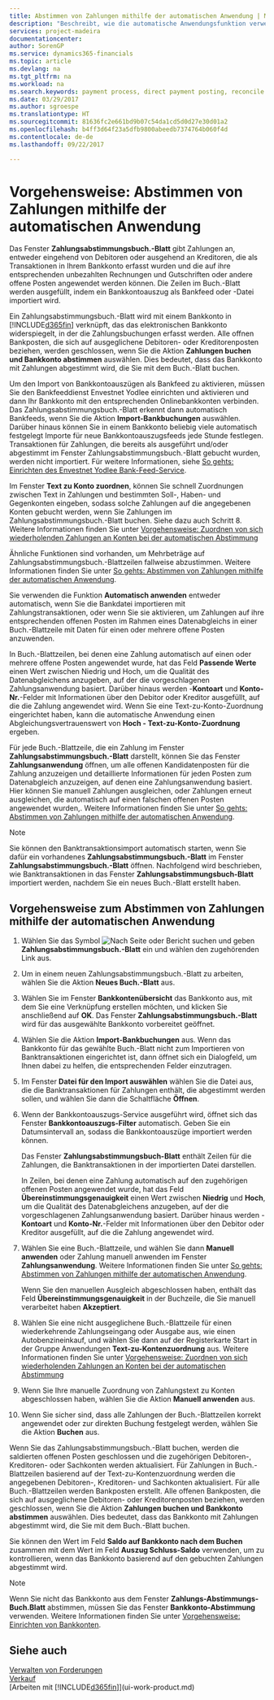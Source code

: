 ```yaml
---
title: Abstimmen von Zahlungen mithilfe der automatischen Anwendung | Microsoft Docs
description: "Beschreibt, wie die automatische Anwendungsfunktion verwendet wird, um Zahlungseingänge Zahlungen oder in ihre entsprechenden offenen Posten anwenden und Zahlungen auszugleichen."
services: project-madeira
documentationcenter: 
author: SorenGP
ms.service: dynamics365-financials
ms.topic: article
ms.devlang: na
ms.tgt_pltfrm: na
ms.workload: na
ms.search.keywords: payment process, direct payment posting, reconcile payment, expenses, cash receipts
ms.date: 03/29/2017
ms.author: sgroespe
ms.translationtype: HT
ms.sourcegitcommit: 81636fc2e661bd9b07c54da1cd5d0d27e30d01a2
ms.openlocfilehash: b4ff3d64f23a5dfb9800abeedb7374764b060f4d
ms.contentlocale: de-de
ms.lasthandoff: 09/22/2017

---
```

# <a name="how-to-reconcile-payments-using-automatic-application"></a>Vorgehensweise: Abstimmen von Zahlungen mithilfe der automatischen Anwendung
Das Fenster **Zahlungsabstimmungsbuch.-Blatt** gibt Zahlungen an, entweder eingehend von Debitoren oder ausgehend an Kreditoren, die als Transaktionen in Ihrem Bankkonto erfasst wurden und die auf ihre entsprechenden unbezahlten Rechnungen und Gutschriften oder andere offene Posten angewendet werden können. Die Zeilen im Buch.-Blatt werden ausgefüllt, indem ein Bankkontoauszug als Bankfeed oder -Datei importiert wird.

Ein Zahlungsabstimmungsbuch.-Blatt wird mit einem Bankkonto in [!INCLUDE[d365fin](includes/d365fin_md.md)] verknüpft, das das elektronischen Bankkonto widerspiegelt, in der die Zahlungsbuchungen erfasst werden. Alle offnen Bankposten, die sich auf ausgeglichene Debitoren- oder Kreditorenposten beziehen, werden geschlossen, wenn Sie die Aktion **Zahlungen buchen und Bankkonto abstimmen** auswählen. Dies bedeutet, dass das Bankkonto mit Zahlungen abgestimmt wird, die Sie mit dem Buch.-Blatt buchen.

Um den Import von Bankkontoauszügen als Bankfeed zu aktivieren, müssen Sie den Bankfeeddienst Envestnet Yodlee einrichten und aktivieren und dann Ihr Bankkonto mit den entsprechenden Onlinebankkonten verbinden. Das Zahlungsabstimmungsbuch.-Blatt erkennt dann automatisch Bankfeeds, wenn Sie die Aktion **Import-Bankbuchungen** auswählen. Darüber hinaus können Sie in einem Bankkonto beliebig viele automatisch festgelegt Importe für neue Bankkontoauszugsfeeds jede Stunde festlegen. Transaktionen für Zahlungen, die bereits als ausgeführt und/oder abgestimmt im Fenster Zahlungsabstimmungsbuch.-Blatt gebucht wurden, werden nicht importiert. Für weitere Informationen, siehe [So gehts: Einrichten des Envestnet Yodlee Bank-Feed-Service](bank-how-setup-bank-statement-service.md).

Im Fenster **Text zu Konto zuordnen**, können Sie schnell Zuordnungen zwischen Text in Zahlungen und bestimmten Soll-, Haben- und Gegenkonten eingeben, sodass solche Zahlungen auf die angegebenen Konten gebucht werden, wenn Sie Zahlungen im Zahlungsabstimmungsbuch.-Blatt buchen. Siehe dazu auch Schritt 8. Weitere Informationen finden Sie unter [Vorgehensweise: Zuordnen von sich wiederholenden Zahlungen an Konten bei der automatischen Abstimmung](receivables-how-map-text-recurring-payments-accounts-auto-reconcilliation.md)

Ähnliche Funktionen sind vorhanden, um Mehrbeträge auf Zahlungsabstimmungsbuch.-Blattzeilen fallweise abzustimmen. Weitere Informationen finden Sie unter [So gehts: Abstimmen von Zahlungen mithilfe der automatischen Anwendung](receivables-how-reconcile-payments-cannot-apply-auto.md).

Sie verwenden die Funktion **Automatisch anwenden** entweder automatisch, wenn Sie die Bankdatei importieren mit Zahlungstransaktionen, oder wenn Sie sie aktivieren, um Zahlungen auf ihre entsprechenden offenen Posten im Rahmen eines Datenabgleichs in einer Buch.-Blattzeile mit Daten für einen oder mehrere offene Posten anzuwenden.

In Buch.-Blattzeilen, bei denen eine Zahlung automatisch auf einen oder mehrere offene Posten angewendet wurde, hat das Feld **Passende Werte** einen Wert zwischen Niedrig und Hoch, um die Qualität des Datenabgleichens anzugeben, auf der die vorgeschlagenen Zahlungsanwendung basiert. Darüber hinaus werden -**Kontoart** und **Konto-Nr.**-Felder mit Informationen über den Debitor oder Kreditor ausgefüllt, auf die die Zahlung angewendet wird. Wenn Sie eine Text-zu-Konto-Zuordnung eingerichtet haben, kann die automatische Anwendung einen Abgleichungsvertrauenswert von **Hoch - Text-zu-Konto-Zuordnung** ergeben.

Für jede Buch.-Blattzeile, die ein Zahlung im Fenster **Zahlungsabstimmungsbuch.-Blatt** darstellt, können Sie das Fenster **Zahlungsanwendung** öffnen, um alle offenen Kandidatenposten für die Zahlung anzuzeigen und detaillierte Informationen für jeden Posten zum Datenabgleich anzuzeigen, auf denen eine Zahlungsanwendung basiert. Hier können Sie manuell Zahlungen ausgleichen, oder Zahlungen erneut ausgleichen, die automatisch auf einen falschen offenen Posten angewendet wurden,. Weitere Informationen finden Sie unter [So gehts: Abstimmen von Zahlungen mithilfe der automatischen Anwendung](receivables-how-review-apply-payments-auto-application.md).

> [!NOTE]  
>   Sie können den Banktransaktionsimport automatisch starten, wenn Sie dafür ein vorhandenes **Zahlungsabstimmungsbuch.-Blatt** im Fenster **Zahlungsabstimmungsbuch.-Blatt** öffnen. Nachfolgend wird beschrieben, wie Banktransaktionen in das Fenster **Zahlungsabstimmungsbuch-Blatt** importiert werden, nachdem Sie ein neues Buch.-Blatt erstellt haben.

## <a name="to-reconcile-payments-using-automatic-application"></a>Vorgehensweise zum Abstimmen von Zahlungen mithilfe der automatischen Anwendung
1. Wählen Sie das Symbol ![Nach Seite oder Bericht suchen](media/ui-search/search_small.png "Nach Seite oder Bericht suchen") und geben **Zahlungsabstimmungsbuch.-Blatt** ein und wählen den zugehörenden Link aus.
2. Um in einem neuen Zahlungsabstimmungsbuch.-Blatt zu arbeiten, wählen Sie die Aktion **Neues Buch.-Blatt** aus.
3. Wählen Sie im Fenster **Bankkontenübersicht** das Bankkonto aus, mit dem Sie eine Verknüpfung erstellen möchten, und klicken Sie anschließend auf **OK**.
   Das Fenster **Zahlungsabstimmungsbuch.-Blatt** wird für das ausgewählte Bankkonto vorbereitet geöffnet.
4. Wählen Sie die Aktion **Import-Bankbuchungen** aus.
   Wenn das Bankkonto für das gewählte Buch.-Blatt nicht zum Importieren von Banktransaktionen eingerichtet ist, dann öffnet sich ein Dialogfeld, um Ihnen dabei zu helfen, die entsprechenden Felder einzutragen.
5. Im Fenster **Datei für den Import auswählen** wählen Sie die Datei aus, die die Banktransaktionen für Zahlungen enthält, die abgestimmt werden sollen, und wählen Sie dann die Schaltfläche **Öffnen**.  
6. Wenn der Bankkontoauszugs-Service ausgeführt wird, öffnet sich das Fenster **Bankkontoauszugs-Filter** automatisch. Geben Sie ein Datumsintervall an, sodass die Bankkontoauszüge importiert werden können.

    Das Fenster **Zahlungsabstimmungsbuch-Blatt** enthält Zeilen für die Zahlungen, die Banktransaktionen in der importierten Datei darstellen.

    In Zeilen, bei denen eine Zahlung automatisch auf den zugehörigen offenen Posten angewendet wurde, hat das Feld **Übereinstimmungsgenauigkeit** einen Wert zwischen **Niedrig** und **Hoch**, um die Qualität des Datenabgleichens anzugeben, auf der die vorgeschlagenen Zahlungsanwendung basiert. Darüber hinaus werden -**Kontoart** und **Konto-Nr.**-Felder mit Informationen über den Debitor oder Kreditor ausgefüllt, auf die die Zahlung angewendet wird.
7. Wählen Sie eine Buch.-Blattzeile, und wählen Sie dann **Manuell anwenden** oder Zahlung manuell anwenden im Fenster **Zahlungsanwendung**. Weitere Informationen finden Sie unter [So gehts: Abstimmen von Zahlungen mithilfe der automatischen Anwendung](receivables-how-review-apply-payments-auto-application.md).

    Wenn Sie den manuellen Ausgleich abgeschlossen haben, enthält das Feld **Übereinstimmungsgenauigkeit** in der Buchzeile, die Sie manuell verarbeitet haben **Akzeptiert**.
8. Wählen Sie eine nicht ausgeglichene Buch.-Blattzeile für einen wiederkehrende Zahlungseingang oder Ausgabe aus, wie einen Autobenzineinkauf, und wählen Sie dann auf der Registerkarte Start in der Gruppe Anwendungen **Text-zu-Kontenzuordnung** aus. Weitere Informationen finden Sie unter [Vorgehensweise: Zuordnen von sich wiederholenden Zahlungen an Konten bei der automatischen Abstimmung](receivables-how-map-text-recurring-payments-accounts-auto-reconcilliation.md)
9. Wenn Sie Ihre manuelle Zuordnung von Zahlungstext zu Konten abgeschlossen haben, wählen Sie die Aktion **Manuell anwenden** aus.
10. Wenn Sie sicher sind, dass alle Zahlungen der Buch.-Blattzeilen korrekt angewendet oder zur direkten Buchung festgelegt werden, wählen Sie die Aktion **Buchen** aus.

Wenn Sie das Zahlungsabstimmungsbuch.-Blatt buchen, werden die saldierten offenen Posten geschlossen und die zugehörigen Debitoren-, Kreditoren- oder Sachkonten werden aktualisiert. Für Zahlungen in Buch.-Blattzeilen basierend auf der Text-zu-Kontenzuordnung werden die angegebenen Debitoren-, Kreditoren- und Sachkonten aktualisiert. Für alle Buch.-Blattzeilen werden Bankposten erstellt. Alle offenen Bankposten, die sich auf ausgeglichene Debitoren- oder Kreditorenposten beziehen, werden geschlossen, wenn Sie die Aktion **Zahlungen buchen und Bankkonto abstimmen** auswählen. Dies bedeutet, dass das Bankkonto mit Zahlungen abgestimmt wird, die Sie mit dem Buch.-Blatt buchen.

Sie können den Wert im Feld **Saldo auf Bankkonto nach dem Buchen** zusammen mit dem Wert im Feld **Auszug Schluss-Saldo** verwenden, um zu kontrollieren, wenn das Bankkonto basierend auf den gebuchten Zahlungen abgestimmt wird.

> [!NOTE]  
>   Wenn Sie nicht das Bankkonto aus dem Fenster **Zahlungs-Abstimmungs-Buch.Blatt** abstimmen, müssen Sie das Fenster **Bankkonto-Abstimmung** verwenden. Weitere Informationen finden Sie unter [Vorgehensweise: Einrichten von Bankkonten](bank-how-reconcile-bank-accounts-separately.md).

## <a name="see-also"></a>Siehe auch
[Verwalten von Forderungen](receivables-manage-receivables.md)  
[Verkauf](sales-manage-sales.md)  
[Arbeiten mit [!INCLUDE[d365fin](includes/d365fin_md.md)]](ui-work-product.md)

